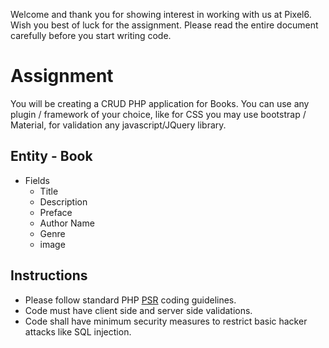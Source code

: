 Welcome and thank you for showing interest in working with us at Pixel6. Wish you best of luck for the assignment. Please read the entire document carefully before you start writing code.

# Assignment
You will be creating a CRUD PHP application for Books. You can use any plugin / framework of your choice, like for CSS you may use bootstrap / Material, 
for validation any javascript/JQuery library.

## Entity - Book
- Fields 
  - Title
  - Description
  - Preface
  - Author Name
  - Genre
  - image
  
## Instructions
  - Please follow standard PHP [PSR](https://www.php-fig.org/) coding guidelines.
  - Code must have client side and server side validations.
  - Code shall have minimum security measures to restrict basic hacker attacks like SQL injection.
  

